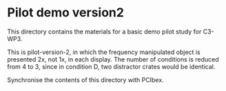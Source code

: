# Pilot demo version2

This directory contains the materials for a basic demo pilot study for C3-WP3.

This is pilot-version-2, in which the frequency manipulated object is presented 2x, not 1x, in each display.
The number of conditions is reduced from 4 to 3, since in condition D, two distractor crates would be identical.

Synchronise the contents of this directory with PCIbex.
